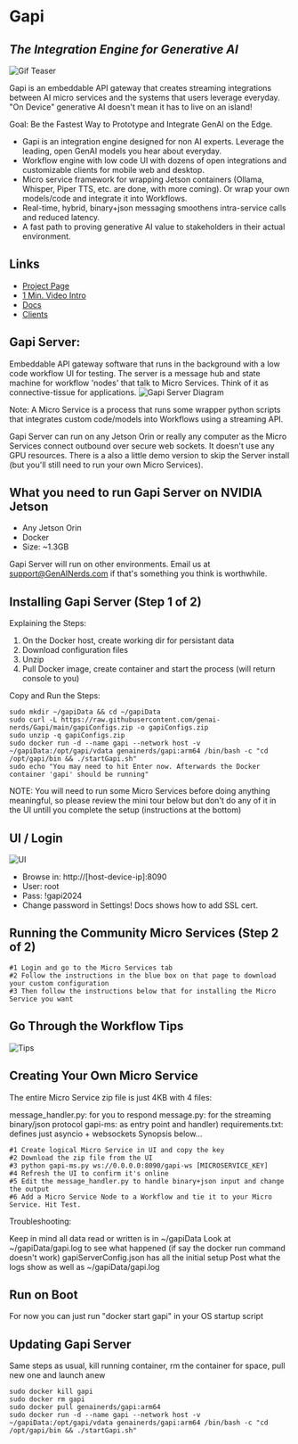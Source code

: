 # Gapi
## _The Integration Engine for Generative AI_

![Gif Teaser](https://genainerds.com/assets/img/GapiGIF.gif)

Gapi is an embeddable API gateway that creates streaming integrations between AI micro services and the systems that users leverage everyday. "On Device" generative AI doesn't mean it has to live on an island!

Goal: Be the Fastest Way to Prototype and Integrate GenAI on the Edge.
- Gapi is an integration engine designed for non AI experts. Leverage the leading, open GenAI models you hear about everyday.
- Workflow engine with low code UI with dozens of open integrations and customizable clients for mobile web and desktop.
- Micro service framework for wrapping Jetson containers (Ollama, Whisper, Piper TTS, etc. are done, with more coming). Or wrap your own models/code and integrate it into Workflows.
- Real-time, hybrid, binary+json messaging smoothens intra-service calls and reduced latency.
- A fast path to proving generative AI value to stakeholders in their actual environment.

## Links
- [Project Page](https://GenAINerds.com/#/Gapi)
- [1 Min. Video Intro](https://www.youtube.com/watch?si=8Bt47WdUtiTaSZQx&v=6u7_-O1PCt8&feature=youtu.be)
- [Docs](https://genainerds.com/#/Docs)
- [Clients](https://github.com/orgs/GenAI-Nerds/repositories)

## Gapi Server:
Embeddable API gateway software that runs in the background with a low code workflow UI for testing. The server is a message hub and state machine for workflow 'nodes' that talk to Micro Services. Think of it as connective-tissue for applications.
![Gapi Server Diagram](https://genainerds.com/assets/img/GapiDiagram3.png)

Note: A Micro Service is a process that runs some wrapper python scripts that integrates custom code/models into Workflows using a streaming API.

Gapi Server can run on any Jetson Orin or really any computer as the Micro Services connect outbound over secure web sockets. It doesn't use any GPU resources. There is a also a little demo version to skip the Server install (but you'll still need to run your own Micro Services).

## What you need to run Gapi Server on NVIDIA Jetson
- Any Jetson Orin
- Docker
- Size: ~1.3GB

Gapi Server will run on other environments. Email us at support@GenAINerds.com if that's something you think is worthwhile.

## Installing Gapi Server (Step 1 of 2)
Explaining the Steps:

1) On the Docker host, create working dir for persistant data
2) Download configuration files
3) Unzip
4) Pull Docker image, create container and start the process (will return console to you)

Copy and Run the Steps:
```
sudo mkdir ~/gapiData && cd ~/gapiData
sudo curl -L https://raw.githubusercontent.com/genai-nerds/Gapi/main/gapiConfigs.zip -o gapiConfigs.zip
sudo unzip -q gapiConfigs.zip
sudo docker run -d --name gapi --network host -v ~/gapiData:/opt/gapi/vdata genainerds/gapi:arm64 /bin/bash -c "cd /opt/gapi/bin && ./startGapi.sh"
sudo echo "You may need to hit Enter now. Afterwards the Docker container 'gapi' should be running"
```

NOTE: You will need to run some Micro Services before doing anything meaningful, so please review the mini tour below but don't do any of it in the UI untill you complete the setup (instructions at the bottom)

## UI / Login
![UI](https://genainerds.com/assets/img/gapi-hero.png)
- Browse in: http://[host-device-ip]:8090
- User: root
- Pass: !gapi2024
- Change password in Settings! Docs shows how to add SSL cert.

## Running the Community Micro Services (Step 2 of 2)
```
#1 Login and go to the Micro Services tab
#2 Follow the instructions in the blue box on that page to download your custom configuration
#3 Then follow the instructions below that for installing the Micro Service you want
```
## Go Through the Workflow Tips
![Tips](https://genainerds.com/assets/img/WorkflowsHome.png)

## Creating Your Own Micro Service
The entire Micro Service zip file is just 4KB with 4 files:

message_handler.py: for you to respond
message.py: for the streaming binary/json protocol
gapi-ms: as entry point and handler)
requirements.txt: defines just asyncio + websockets
Synopsis below...
```
#1 Create logical Micro Service in UI and copy the key
#2 Download the zip file from the UI
#3 python gapi-ms.py ws://0.0.0.0:8090/gapi-ws [MICROSERVICE_KEY]
#4 Refresh the UI to confirm it's online
#5 Edit the message_handler.py to handle binary+json input and change the output
#6 Add a Micro Service Node to a Workflow and tie it to your Micro Service. Hit Test.
```

Troubleshooting:

Keep in mind all data read or written is in ~/gapiData
Look at ~/gapiData/gapi.log to see what happened (if say the docker run command doesn't work)
gapiServerConfig.json has all the initial setup
Post what the logs show as well as ~/gapiData/gapi.log

## Run on Boot
For now you can just run "docker start gapi" in your OS startup script

## Updating Gapi Server
Same steps as usual, kill running container, rm the container for space, pull new one and launch anew
```
sudo docker kill gapi
sudo docker rm gapi
sudo docker pull genainerds/gapi:arm64
sudo docker run -d --name gapi --network host -v ~/gapiData:/opt/gapi/vdata genainerds/gapi:arm64 /bin/bash -c "cd /opt/gapi/bin && ./startGapi.sh"
```


